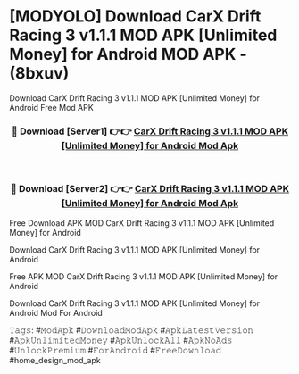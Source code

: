 # [MODYOLO] Download CarX Drift Racing 3 v1.1.1 MOD APK [Unlimited Money] for Android MOD APK - (8bxuv)
Download CarX Drift Racing 3 v1.1.1 MOD APK [Unlimited Money] for Android Free Mod APK

<div align="center">
<h3>🔴 Download [Server1] 👉👉 <a href="https://apk-comot.site?title=CarX_Drift_Racing_3_v1.1.1_MOD_APK_[Unlimited_Money]_for_Android">CarX Drift Racing 3 v1.1.1 MOD APK [Unlimited Money] for Android Mod Apk</a></h3><br>

<h3>🔴 Download [Server2] 👉👉 <a href="https://apk-comot.site?title=CarX_Drift_Racing_3_v1.1.1_MOD_APK_[Unlimited_Money]_for_Android">CarX Drift Racing 3 v1.1.1 MOD APK [Unlimited Money] for Android Mod Apk</a></h3>
</div>


Free Download APK MOD CarX Drift Racing 3 v1.1.1 MOD APK [Unlimited Money] for Android

Download CarX Drift Racing 3 v1.1.1 MOD APK [Unlimited Money] for Android 

Free APK MOD CarX Drift Racing 3 v1.1.1 MOD APK [Unlimited Money] for Android 

Download CarX Drift Racing 3 v1.1.1 MOD APK [Unlimited Money] for Android Mod For Android

𝚃𝚊𝚐𝚜: #𝙼𝚘𝚍𝙰𝚙𝚔 #𝙳𝚘𝚠𝚗𝚕𝚘𝚊𝚍𝙼𝚘𝚍𝙰𝚙𝚔 #𝙰𝚙𝚔𝙻𝚊𝚝𝚎𝚜𝚝𝚅𝚎𝚛𝚜𝚒𝚘𝚗 #𝙰𝚙𝚔𝚄𝚗𝚕𝚒𝚖𝚒𝚝𝚎𝚍𝙼𝚘𝚗𝚎𝚢 #𝙰𝚙𝚔𝚄𝚗𝚕𝚘𝚌𝚔𝙰𝚕𝚕 #𝙰𝚙𝚔𝙽𝚘𝙰𝚍𝚜 #𝚄𝚗𝚕𝚘𝚌𝚔𝙿𝚛𝚎𝚖𝚒𝚞𝚖 #𝙵𝚘𝚛𝙰𝚗𝚍𝚛𝚘𝚒𝚍 #𝙵𝚛𝚎𝚎𝙳𝚘𝚠𝚗𝚕𝚘𝚊𝚍 #home_design_mod_apk